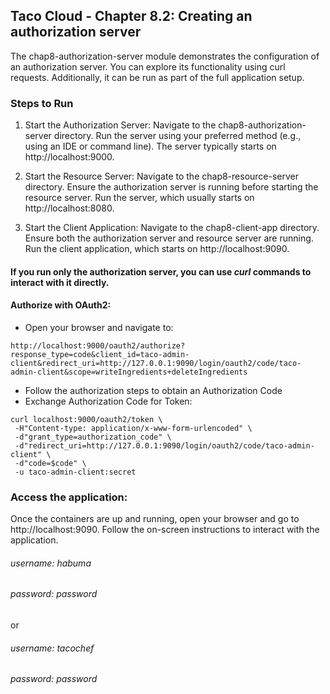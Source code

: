 ## Taco Cloud - Chapter 8.2:  Creating an authorization server
The chap8-authorization-server module demonstrates the configuration of an authorization server.
You can explore its functionality using curl requests. 
Additionally, it can be run as part of the full application setup.

### Steps to Run
1. Start the Authorization Server:
Navigate to the chap8-authorization-server directory.
Run the server using your preferred method (e.g., using an IDE or command line).
The server typically starts on http://localhost:9000.

2. Start the Resource Server:
Navigate to the chap8-resource-server directory.
Ensure the authorization server is running before starting the resource server.
Run the server, which usually starts on http://localhost:8080.

3. Start the Client Application:
Navigate to the chap8-client-app directory.
Ensure both the authorization server and resource server are running.
Run the client application, which starts on http://localhost:9090.

#### If you run only the authorization server, you can use ***curl*** commands to interact with it directly. 

#### Authorize with OAuth2:
* Open your browser and navigate to:
```
http://localhost:9000/oauth2/authorize?response_type=code&client_id=taco-admin-client&redirect_uri=http://127.0.0.1:9090/login/oauth2/code/taco-admin-client&scope=writeIngredients+deleteIngredients
```
* Follow the authorization steps to obtain an Authorization Code
* Exchange Authorization Code for Token:
```
curl localhost:9000/oauth2/token \
 -H"Content-type: application/x-www-form-urlencoded" \
 -d"grant_type=authorization_code" \
 -d"redirect_uri=http://127.0.0.1:9090/login/oauth2/code/taco-admin-client" \
 -d"code=$code" \
 -u taco-admin-client:secret
```

### Access the application:
Once the containers are up and running, open your browser and go to http://localhost:9090. 
Follow the on-screen instructions to interact with the application. 

###### username: habuma
###### password: password
or
###### username: tacochef
###### password: password

